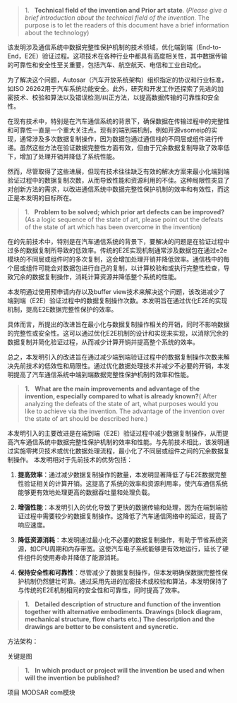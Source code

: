 

> 1.   **Technical field of the invention and Prior art state**. (_Please give a brief introduction about the technical field of the invention._ The purpose is to let the readers of this document have a brief information about the technology)

该发明涉及通信系统中数据完整性保护机制的技术领域，优化端到端（End-to-End，E2E）验证过程。这项技术在各种行业中都具有高度相关性，其中数据传输的可靠性和安全性至关重要，包括汽车、航空航天、电信和工业自动化。

为了解决这个问题，Autosar（汽车开放系统架构）组织指定的协议和行业标准，如ISO 26262用于汽车系统功能安全。此外，研究和开发工作还探索了先进的加密技术、校验和算法以及错误检测/纠正方法，以提高数据传输的可靠性和安全性。

在现有技术中，特别是在汽车通信系统的背景下，确保数据在传输过程中的完整性和可靠性一直是一个重大关注点。现有的端到端机制，例如开源vsomeip的实现，通常涉及多次数据复制操作，因为数据包通过通信栈的不同层或组件进行传递。虽然这些方法在验证数据完整性方面有效，但由于冗余数据复制导致了效率低下，增加了处理开销并降低了系统性能。

然而，尽管取得了这些进展，但现有技术往往缺乏有效的解决方案来最小化端到端验证过程中的数据复制次数，从而导致性能和资源利用的不佳。这种局限性突显了对创新方法的需求，以改进通信系统中数据完整性保护机制的效率和有效性，而这正是本发明的目标所在。


> 1.   **Problem to be solved; which prior art defects can be improved?** (As a logic sequence of the state of art, please point out the defeats of the state of art which has been overcome in the invention)

在的先前技术中，特别是在汽车通信系统的背景下，要解决的问题是在验证过程中过多的数据复制所导致的低效率。传统的E2E实现机制通常涉及数据包在通过e2e模块的不同层或组件时的多次复制，这会增加处理开销并降低效率。通信栈中的每个层或组件可能会对数据包进行自己的复制，以计算校验和或执行完整性检查，导致冗余的数据复制操作，消耗计算资源并降低整个系统的性能。

本发明通过使用预申请内存以及buffer view技术来解决这个问题，该改进减少了端到端（E2E）验证过程中的数据复制操作次数。本发明旨在通过优化E2E的实现机制，提高E2E数据完整性保护的效率。

具体而言，所提出的改进旨在最小化与数据复制操作相关的开销，同时不影响数据的完整性或安全性。这可以通过优化E2E机制的设计和实现来实现，以消除冗余的数据复制并简化验证过程，从而减少计算开销并提高整个系统的效率。

总之，本发明引入的改进旨在通过减少端到端验证过程中的数据复制操作次数来解决先前技术的低效性和局限性。通过优化数据处理技术并减少不必要的开销，本发明提高了汽车通信系统中端到端数据完整性保护机制的效率和性能。



> **1.**   **What are the main improvements and advantage of the invention, especially compared to what is already known?**( After analyzing the defeats of the state of art, what purposes would you like to achieve via the invention. The advantage of the invention over the state of art should be described here.)

本发明引入的主要改进是在端到端（E2E）验证过程中减少数据复制操作，从而提高汽车通信系统中数据完整性保护机制的效率和性能。与先前技术相比，该发明通过实施零拷贝技术或优化数据处理流程，最小化了不同层或组件之间的冗余数据复制操作。
本发明相对于先前技术的优势包括：
1. **提高效率**：通过减少数据复制操作的数量，本发明显著降低了与E2E数据完整性验证相关的计算开销。这提高了系统的效率和资源利用率，使汽车通信系统能够更有效地处理更高的数据吞吐量和处理负载。
    
2. **增强性能**：本发明引入的优化导致了更快的数据传输和处理，因为在端到端验证过程中需要较少的数据复制操作。这降低了汽车通信网络中的延迟，提高了响应速度。
    
3. **降低资源消耗**：本发明通过最小化不必要的数据复制操作，有助于节省系统资源，如CPU周期和内存带宽。这使汽车电子系统能够更有效地运行，延长了硬件组件的使用寿命并降低了能源消耗。
    
4. **保持安全性和可靠性**：尽管减少了数据复制操作，但本发明确保数据完整性保护机制仍然健壮可靠。通过采用先进的加密技术或校验和算法，本发明保持了与传统的E2E机制相同的安全性和可靠性，同时提高了效率。



> **1.**   **Detailed description of structure and function of the invention together with alternative embodiments. Drawings (block diagram, mechanical structure, flow charts etc.) The description and the drawings are better to be consistent** **and syncretic.**

方法架构：

关键是图




>**1.**   **In which product or project will the invention be used and when will the invention be published?**



项目
MODSAR com模块

